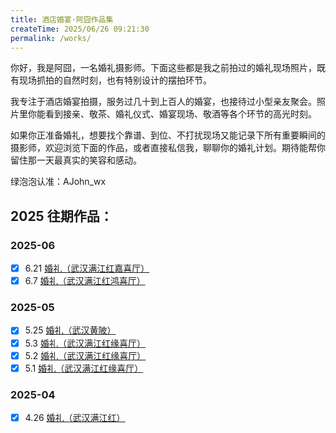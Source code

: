 ```yaml
---
title: 酒店婚宴·阿囧作品集
createTime: 2025/06/26 09:21:30
permalink: /works/
---
```


你好，我是阿囧，一名婚礼摄影师。下面这些都是我之前拍过的婚礼现场照片，既有现场抓拍的自然时刻，也有特别设计的摆拍环节。

我专注于酒店婚宴拍摄，服务过几十到上百人的婚宴，也接待过小型亲友聚会。照片里你能看到接亲、敬茶、婚礼仪式、婚宴现场、敬酒等各个环节的高光时刻。

如果你正准备婚礼，想要找个靠谱、到位、不打扰现场又能记录下所有重要瞬间的摄影师，欢迎浏览下面的作品，或者直接私信我，聊聊你的婚礼计划。期待能帮你留住那一天最真实的笑容和感动。

绿泡泡认准：AJohn_wx

<Swiper
  :items="[
  'https://oss.ajohn.top/blog/works/2025-06-21/1.webp',
  'https://oss.ajohn.top/blog/works/2025-06-21/2.webp',
  'https://oss.ajohn.top/blog/works/2025-05-25/4.webp',
  'https://oss.ajohn.top/blog/works/2025-06-21/8.webp',
  'https://oss.ajohn.top/blog/works/2025-05-25/5.webp',
  'https://oss.ajohn.top/blog/works/2025-06-21/4.webp',
  'https://oss.ajohn.top/blog/works/2025-05-25/12.webp',
  'https://oss.ajohn.top/blog/works/2025-05-02/9.webp',
  'https://oss.ajohn.top/blog/works/2025-05-01/6.webp',
  ]"
  mode="carousel"
  :slides-per-view="3"
  :space-between="20"
  :speed="5500"
/>

<Swiper :items="[
  'https://oss.ajohn.top/blog/works/2025-05-01/1.webp',
  'https://oss.ajohn.top/blog/works/2025-05-25/6.webp',
  'https://oss.ajohn.top/blog/works/2025-05-01/2.webp',
  'https://oss.ajohn.top/blog/works/2025-05-03/2.webp',
  'https://oss.ajohn.top/blog/works/2025-05-25/11.webp',
  'https://oss.ajohn.top/blog/works/2025-05-03/9.webp',
  ]" 
  effect="cards" />

## 2025 往期作品：

### 2025-06

- [x] 6.21 [婚礼（武汉满江红嘉喜厅）](./2025-06/2025-06-21.md)
- [x] 6.7 [婚礼（武汉满江红鸿喜厅）](./2025-06/2025-06-07.md)

### 2025-05
  
- [x] 5.25 [婚礼（武汉黄陂）](./2025-05/2025-05-25.md)
- [x] 5.3 [婚礼（武汉满江红缘喜厅）](./2025-05/2025-05-03.md)
- [x] 5.2 [婚礼（武汉满江红缘喜厅）](./2025-05/2025-05-02.md)
- [x] 5.1 [婚礼（武汉满江红缘喜厅）](./2025-05/2025-05-01.md)

### 2025-04

- [x] 4.26 [婚礼（武汉满江红）](./2025-04/2025-04-26.md)
